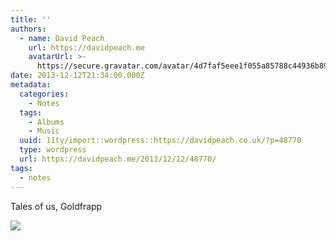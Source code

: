 ```yaml
---
title: ''
authors:
  - name: David Peach
    url: https://davidpeach.me
    avatarUrl: >-
      https://secure.gravatar.com/avatar/4d7faf5eee1f055a85788c44936b8995eaab6dfb004e7854ec747ccb272e91ee?s=96&d=mm&r=g
date: 2013-12-12T21:34:00.000Z
metadata:
  categories:
    - Notes
  tags:
    - Albums
    - Music
  uuid: 11ty/import::wordpress::https://davidpeach.co.uk/?p=48770
  type: wordpress
  url: https://davidpeach.me/2013/12/12/48770/
tags:
  - notes
---
```

Tales of us, Goldfrapp

[![](/assets/Tales-of-us-Goldfrapp-album-co-yXrm40j5hwpt.jpg)](/assets/Tales-of-us-Goldfrapp-album-co-yXrm40j5hwpt.jpg)